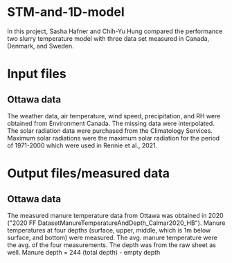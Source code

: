 # STM-and-1D-model
In this project, Sasha Hafner and Chih-Yu Hung compared the performance two slurry temperature model with three data set measured in Canada, Denmark, and Sweden. 


# Input files
## Ottawa data
  The weather data, air temperature, wind speed, precipitation, and RH were obtained from Environment Canada. The missing data were interpolated. The solar radiation data were purchased from the Climatology Services. Maximum solar radiations were the maximum solar radiation for the period of 1971-2000 which were used in Rennie et al., 2021. 



# Output files/measured data
## Ottawa data
  The measured manure temperature data from Ottawa was obtained in 2020 ("2020 FF DatasetManureTemperatureAndDepth_Calmar2020_HB"). Manure temperatures at four depths (surface, upper, middle, which is 1m below surface, and bottom) were measured. The avg. manure temperature were the avg. of the four measurements. 
  The depth was from the raw sheet as well. Manure depth = 244 (total depth) - empty depth
      
